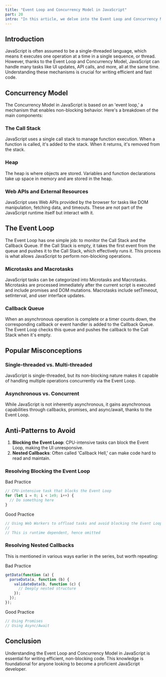 ```yaml
---
title: "Event Loop and Concurrency Model in JavaScript"
part: 20
intro: "In this article, we delve into the Event Loop and Concurrency Model in JavaScript, revealing how they enable non-blocking asynchronous behavior."
---
```


## Introduction

JavaScript is often assumed to be a single-threaded language, which means it
executes one operation at a time in a single sequence, or thread. However,
thanks to the Event Loop and Concurrency Model, JavaScript can handle many tasks
like UI updates, API calls, and more, all at the same time. Understanding these
mechanisms is crucial for writing efficient and fast code.

## Concurrency Model

The Concurrency Model in JavaScript is based on an 'event loop,' a mechanism
that enables non-blocking behavior. Here's a breakdown of the main components:

### The Call Stack

JavaScript uses a single call stack to manage function execution. When a
function is called, it's added to the stack. When it returns, it's removed from
the stack.

### Heap

The heap is where objects are stored. Variables and function declarations take
up space in memory and are stored in the heap.

### Web APIs and External Resources

JavaScript uses Web APIs provided by the browser for tasks like DOM
manipulation, fetching data, and timeouts. These are not part of the JavaScript
runtime itself but interact with it.

## The Event Loop

The Event Loop has one simple job: to monitor the Call Stack and the Callback
Queue. If the Call Stack is empty, it takes the first event from the queue and
pushes it to the Call Stack, which effectively runs it. This process is what
allows JavaScript to perform non-blocking operations.

### Microtasks and Macrotasks

JavaScript tasks can be categorized into Microtasks and Macrotasks. Microtasks
are processed immediately after the current script is executed and include
promises and DOM mutations. Macrotasks include setTimeout, setInterval, and user
interface updates.

### Callback Queue

When an asynchronous operation is complete or a timer counts down, the
corresponding callback or event handler is added to the Callback Queue. The
Event Loop checks this queue and pushes the callback to the Call Stack when it's
empty.

## Popular Misconceptions

### Single-threaded vs. Multi-threaded

JavaScript is single-threaded, but its non-blocking nature makes it capable of
handling multiple operations concurrently via the Event Loop.

### Asynchronous vs. Concurrent

While JavaScript is not inherently asynchronous, it gains asynchronous
capabilities through callbacks, promises, and async/await, thanks to the Event
Loop.

## Anti-Patterns to Avoid

1. **Blocking the Event Loop**: CPU-intensive tasks can block the Event Loop,
   making the UI unresponsive.
2. **Nested Callbacks**: Often called 'Callback Hell,' can make code hard to
   read and maintain.

### Resolving Blocking the Event Loop

Bad Practice

```javascript
// CPU-intensive task that blocks the Event Loop
for (let i = 0; i < 1e9; i++) {
  // Do something here
}
```

Good Practice

```javascript
// Using Web Workers to offload tasks and avoid blocking the Event Loop
//
// This is runtime dependent, hence omitted
```

### Resolving Nested Callbacks

This is mentioned in various ways earlier in the series, but worth repeating:

Bad Practice

```javascript
getData(function (a) {
  parseData(a, function (b) {
    validateData(b, function (c) {
      // Deeply nested structure
    });
  });
});
```

Good Practice

```javascript
// Using Promises
// Using Async/Await
```

## Conclusion

Understanding the Event Loop and Concurrency Model in JavaScript is essential
for writing efficient, non-blocking code. This knowledge is foundational for
anyone looking to become a proficient JavaScript developer.
